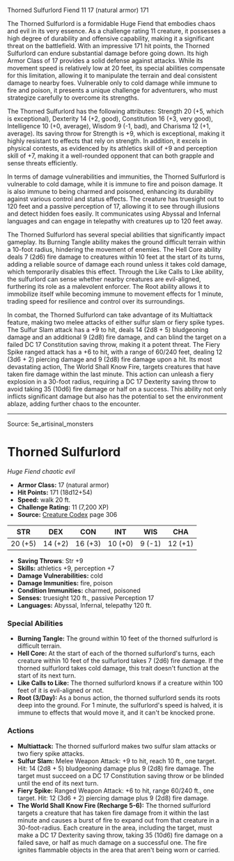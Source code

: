 <MonsterName/>Thorned Sulfurlord</MonsterName>
<CreatureType/>Fiend</CreatureType>
<CR/>11</CR>
<AC/>17 (natural armor)</AC>
<HP/>171</HP>
<summary>The Thorned Sulfurlord is a formidable Huge Fiend that embodies chaos and evil in its very essence. As a challenge rating 11 creature, it possesses a high degree of durability and offensive capability, making it a significant threat on the battlefield. With an impressive 171 hit points, the Thorned Sulfurlord can endure substantial damage before going down. Its high Armor Class of 17 provides a solid defense against attacks. While its movement speed is relatively low at 20 feet, its special abilities compensate for this limitation, allowing it to manipulate the terrain and deal consistent damage to nearby foes. Vulnerable only to cold damage while immune to fire and poison, it presents a unique challenge for adventurers, who must strategize carefully to overcome its strengths.</summary>

<detail>

The Thorned Sulfurlord has the following attributes: Strength 20 (+5, which is exceptional), Dexterity 14 (+2, good), Constitution 16 (+3, very good), Intelligence 10 (+0, average), Wisdom 9 (-1, bad), and Charisma 12 (+1, average). Its saving throw for Strength is +9, which is exceptional, making it highly resistant to effects that rely on strength. In addition, it excels in physical contests, as evidenced by its athletics skill of +9 and perception skill of +7, making it a well-rounded opponent that can both grapple and sense threats efficiently.

In terms of damage vulnerabilities and immunities, the Thorned Sulfurlord is vulnerable to cold damage, while it is immune to fire and poison damage. It is also immune to being charmed and poisoned, enhancing its durability against various control and status effects. The creature has truesight out to 120 feet and a passive perception of 17, allowing it to see through illusions and detect hidden foes easily. It communicates using Abyssal and Infernal languages and can engage in telepathy with creatures up to 120 feet away.

The Thorned Sulfurlord has several special abilities that significantly impact gameplay. Its Burning Tangle ability makes the ground difficult terrain within a 10-foot radius, hindering the movement of enemies. The Hell Core ability deals 7 (2d6) fire damage to creatures within 10 feet at the start of its turns, adding a reliable source of damage each round unless it takes cold damage, which temporarily disables this effect. Through the Like Calls to Like ability, the sulfurlord can sense whether nearby creatures are evil-aligned, furthering its role as a malevolent enforcer. The Root ability allows it to immobilize itself while becoming immune to movement effects for 1 minute, trading speed for resilience and control over its surroundings.

In combat, the Thorned Sulfurlord can take advantage of its Multiattack feature, making two melee attacks of either sulfur slam or fiery spike types. The Sulfur Slam attack has a +9 to hit, deals 14 (2d8 + 5) bludgeoning damage and an additional 9 (2d8) fire damage, and can blind the target on a failed DC 17 Constitution saving throw, making it a potent threat. The Fiery Spike ranged attack has a +6 to hit, with a range of 60/240 feet, dealing 12 (3d6 + 2) piercing damage and 9 (2d8) fire damage upon a hit. Its most devastating action, The World Shall Know Fire, targets creatures that have taken fire damage within the last minute. This action can unleash a fiery explosion in a 30-foot radius, requiring a DC 17 Dexterity saving throw to avoid taking 35 (10d6) fire damage or half on a success. This ability not only inflicts significant damage but also has the potential to set the environment ablaze, adding further chaos to the encounter.</detail>



---

Source: 5e_artisinal_monsters

# Thorned Sulfurlord

*Huge* *Fiend* *chaotic evil*

- **Armor Class:** 17 (natural armor)
- **Hit Points:** 171 (18d12+54)
- **Speed:** walk 20 ft.
- **Challenge Rating:** 11 (7,200 XP)
- **Source:** [Creature Codex](https://koboldpress.com/kpstore/product/creature-codex-for-5th-edition-dnd) page 306

| STR | DEX | CON | INT | WIS | CHA |
| --- | --- | --- | --- | --- | --- |
| 20 (+5) | 14 (+2) | 16 (+3) | 10 (+0) | 9 (-1) | 12 (+1) |

- **Saving Throws**: Str +9
- **Skills:** athletics +9, perception +7
- **Damage Vulnerabilities:** cold
- **Damage Immunities:** fire, poison
- **Condition Immunities:** charmed, poisoned
- **Senses:** truesight 120 ft., passive Perception 17
- **Languages:** Abyssal, Infernal, telepathy 120 ft.

### Special Abilities

- **Burning Tangle:** The ground within 10 feet of the thorned sulfurlord is difficult terrain.
- **Hell Core:** At the start of each of the thorned sulfurlord's turns, each creature within 10 feet of the sulfurlord takes 7 (2d6) fire damage. If the thorned sulfurlord takes cold damage, this trait doesn't function at the start of its next turn.
- **Like Calls to Like:** The thorned sulfurlord knows if a creature within 100 feet of it is evil-aligned or not.
- **Root (3/Day):** As a bonus action, the thorned sulfurlord sends its roots deep into the ground. For 1 minute, the sulfurlord's speed is halved, it is immune to effects that would move it, and it can't be knocked prone.

### Actions

- **Multiattack:** The thorned sulfurlord makes two sulfur slam attacks or two fiery spike attacks.
- **Sulfur Slam:** Melee Weapon Attack: +9 to hit, reach 10 ft., one target. Hit: 14 (2d8 + 5) bludgeoning damage plus 9 (2d8) fire damage. The target must succeed on a DC 17 Constitution saving throw or be blinded until the end of its next turn.
- **Fiery Spike:** Ranged Weapon Attack: +6 to hit, range 60/240 ft., one target. Hit: 12 (3d6 + 2) piercing damage plus 9 (2d8) fire damage.
- **The World Shall Know Fire (Recharge 5-6):** The thorned sulfurlord targets a creature that has taken fire damage from it within the last minute and causes a burst of fire to expand out from that creature in a 30-foot-radius. Each creature in the area, including the target, must make a DC 17 Dexterity saving throw, taking 35 (10d6) fire damage on a failed save, or half as much damage on a successful one. The fire ignites flammable objects in the area that aren't being worn or carried.





